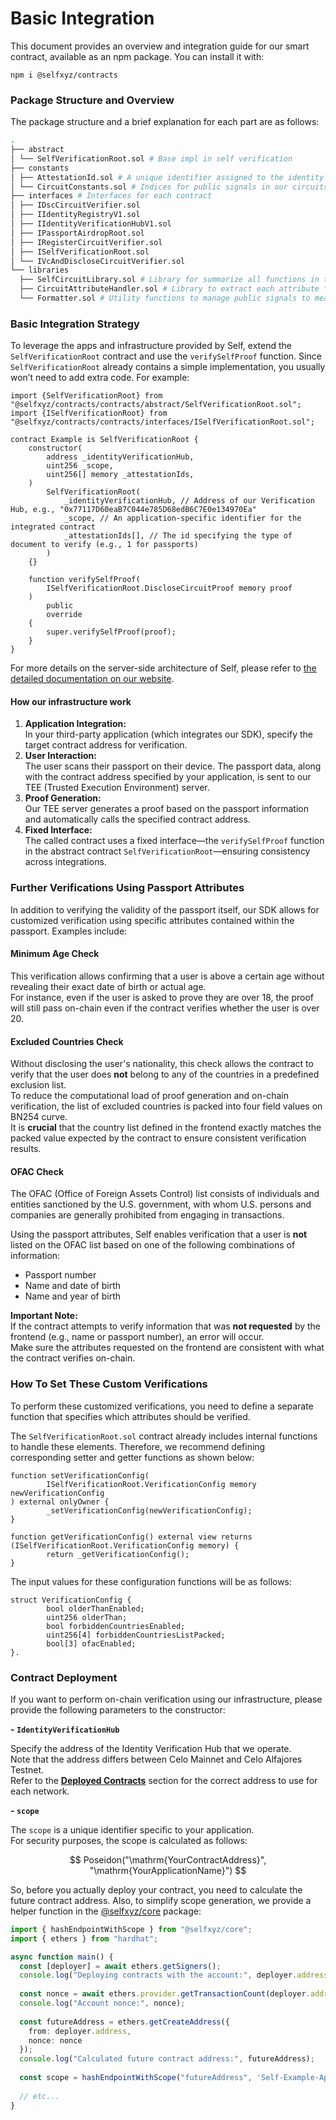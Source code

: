 # Basic Integration

This document provides an overview and integration guide for our smart contract, available as an npm package. You can install it with:

```
npm i @selfxyz/contracts
```

### Package Structure and Overview

The package structure and a brief explanation for each part are as follows:

```bash
.
├── abstract
│ └── SelfVerificationRoot.sol # Base impl in self verification
├── constants
│ ├── AttestationId.sol # A unique identifier assigned to the identity documents
│ └── CircuitConstants.sol # Indices for public signals in our circuits
├── interfaces # Interfaces for each contract
│ ├── IDscCircuitVerifier.sol
│ ├── IIdentityRegistryV1.sol
│ ├── IIdentityVerificationHubV1.sol
│ ├── IPassportAirdropRoot.sol
│ ├── IRegisterCircuitVerifier.sol
│ ├── ISelfVerificationRoot.sol
│ └── IVcAndDiscloseCircuitVerifier.sol
└── libraries
  ├── SelfCircuitLibrary.sol # Library for summarize all functions in the Self protocol
  ├── CircuitAttributeHandler.sol # Library to extract each attribute from public signals
  └── Formatter.sol # Utility functions to manage public signals to meaningful format
```



### Basic Integration Strategy

To leverage the apps and infrastructure provided by Self, extend the `SelfVerificationRoot` contract and use the `verifySelfProof` function. Since `SelfVerificationRoot` already contains a simple implementation, you usually won’t need to add extra code. For example:

```solidity
import {SelfVerificationRoot} from "@selfxyz/contracts/contracts/abstract/SelfVerificationRoot.sol";
import {ISelfVerificationRoot} from "@selfxyz/contracts/contracts/interfaces/ISelfVerificationRoot.sol";

contract Example is SelfVerificationRoot {
    constructor(
        address _identityVerificationHub,
        uint256 _scope, 
        uint256[] memory _attestationIds,
    ) 
        SelfVerificationRoot(
            _identityVerificationHub, // Address of our Verification Hub, e.g., "0x77117D60eaB7C044e785D68edB6C7E0e134970Ea"
            _scope, // An application-specific identifier for the integrated contract
            _attestationIds[], // The id specifying the type of document to verify (e.g., 1 for passports)
        )
    {} 
    
    function verifySelfProof(
        ISelfVerificationRoot.DiscloseCircuitProof memory proof
    ) 
        public 
        override 
    {
        super.verifySelfProof(proof);
    }
}
```

For more details on the server-side architecture of Self, please refer to [the detailed documentation on our website](../technical-docs/architecture.md).

#### How our infrastructure work

1. **Application Integration:**\
   In your third-party application (which integrates our SDK), specify the target contract address for verification.
2. **User Interaction:**\
   The user scans their passport on their device. The passport data, along with the contract address specified by your application, is sent to our TEE (Trusted Execution Environment) server.
3. **Proof Generation:**\
   Our TEE server generates a proof based on the passport information and automatically calls the specified contract address.
4. **Fixed Interface:**\
   The called contract uses a fixed interface—the `verifySelfProof` function in the abstract contract `SelfVerificationRoot`—ensuring consistency across integrations.



### Further Verifications Using Passport Attributes

In addition to verifying the validity of the passport itself, our SDK allows for customized verification using specific attributes contained within the passport. Examples include:

#### Minimum Age Check

This verification allows confirming that a user is above a certain age without revealing their exact date of birth or actual age.\
For instance, even if the user is asked to prove they are over 18, the proof will still pass on-chain even if the contract verifies whether the user is over 20.

#### Excluded Countries Check

Without disclosing the user's nationality, this check allows the contract to verify that the user does **not** belong to any of the countries in a predefined exclusion list.\
To reduce the computational load of proof generation and on-chain verification, the list of excluded countries is packed into four field values on BN254 curve.\
It is **crucial** that the country list defined in the frontend exactly matches the packed value expected by the contract to ensure consistent verification results.

#### OFAC Check

The OFAC (Office of Foreign Assets Control) list consists of individuals and entities sanctioned by the U.S. government, with whom U.S. persons and companies are generally prohibited from engaging in transactions.

Using the passport attributes, Self enables verification that a user is **not** listed on the OFAC list based on one of the following combinations of information:

* Passport number
* Name and date of birth
* Name and year of birth

**Important Note:**\
If the contract attempts to verify information that was **not requested** by the frontend (e.g., name or passport number), an error will occur.\
Make sure the attributes requested on the frontend are consistent with what the contract verifies on-chain.



### How To Set These Custom Verifications

To perform these customized verifications, you need to define a separate function that specifies which attributes should be verified.

The `SelfVerificationRoot.sol` contract already includes internal functions to handle these elements. Therefore, we recommend defining corresponding setter and getter functions as shown below:

```solidity
function setVerificationConfig(
        ISelfVerificationRoot.VerificationConfig memory newVerificationConfig
) external onlyOwner {
        _setVerificationConfig(newVerificationConfig);
}

function getVerificationConfig() external view returns (ISelfVerificationRoot.VerificationConfig memory) {
        return _getVerificationConfig();
}
```

The input values for these configuration functions will be as follows:

```solidity
struct VerificationConfig {
        bool olderThanEnabled;
        uint256 olderThan;
        bool forbiddenCountriesEnabled;
        uint256[4] forbiddenCountriesListPacked;
        bool[3] ofacEnabled;
}.
```



### Contract Deployment

If you want to perform on-chain verification using our infrastructure, please provide the following parameters to the constructor:

**- `IdentityVerificationHub`**

Specify the address of the Identity Verification Hub that we operate.\
Note that the address differs between Celo Mainnet and Celo Alfajores Testnet.\
Refer to the [**Deployed Contracts**](deployed-contracts.md) section for the correct address to use for each network.

**- `scope`**

The `scope` is a unique identifier specific to your application.\
For security purposes, the scope is calculated as follows:

$$
Poseidon("\mathrm{YourContractAddress}", "\mathrm{YourApplicationName}")
$$

So, before you actually deploy your contract, you need to calculate the future contract address.  Also, to simplify scope generation, we provide a helper function in the [@selfxyz/core](https://www.npmjs.com/package/@selfxyz/core) package:

```typescript
import { hashEndpointWithScope } from "@selfxyz/core";
import { ethers } from "hardhat";

async function main() {
  const [deployer] = await ethers.getSigners();
  console.log("Deploying contracts with the account:", deployer.address);
  
  const nonce = await ethers.provider.getTransactionCount(deployer.address);
  console.log("Account nonce:", nonce);
  
  const futureAddress = ethers.getCreateAddress({
    from: deployer.address,
    nonce: nonce
  });
  console.log("Calculated future contract address:", futureAddress);
  
  const scope = hashEndpointWithScope("futureAddress", 'Self-Example-App');
  
  // etc...
}
```

